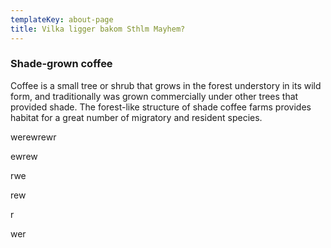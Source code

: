 ```yaml
---
templateKey: about-page
title: Vilka ligger bakom Sthlm Mayhem?
---
```

### Shade-grown coffee

Coffee is a small tree or shrub that grows in the forest understory in its wild form, and traditionally was grown commercially under other trees that provided shade. The forest-like structure of shade coffee farms provides habitat for a great number of migratory and resident species.

werewrewr

ewrew

rwe

rew

r

wer
